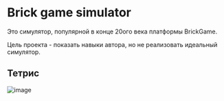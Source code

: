 # Brick game simulator

Это симулятор, популярной в конце 20ого века платформы BrickGame.

Цель проекта - показать навыки автора, но не реализовать идеальный симулятор.

## Тетрис
![image](https://user-images.githubusercontent.com/109918884/185751550-340b8bfd-ea7e-4c93-921d-e58b3cf7dd5f.png)

